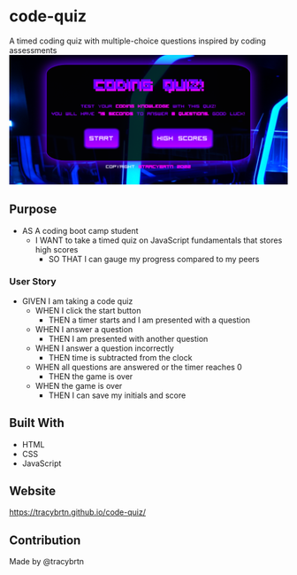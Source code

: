 # code-quiz
A timed coding quiz with multiple-choice questions inspired by coding assessments
![Final version of website](https://github.com/tracybrtn/code-quiz/blob/3e8c0af520e3cb58407a9c3fd18e5aa33395b572/assets/images/live-website.png)

## Purpose
- AS A coding boot camp student
  - I WANT to take a timed quiz on JavaScript fundamentals that stores high scores
    - SO THAT I can gauge my progress compared to my peers
    
### User Story
- GIVEN I am taking a code quiz
  - WHEN I click the start button
    - THEN a timer starts and I am presented with a question
  - WHEN I answer a question
    - THEN I am presented with another question
  - WHEN I answer a question incorrectly
    - THEN time is subtracted from the clock
  - WHEN all questions are answered or the timer reaches 0
    - THEN the game is over
  - WHEN the game is over
    - THEN I can save my initials and score

## Built With
- HTML
- CSS
- JavaScript

## Website
https://tracybrtn.github.io/code-quiz/

## Contribution
Made by @tracybrtn
